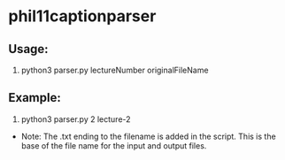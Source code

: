 # phil11captionparser

## Usage:

1. python3 parser.py lectureNumber originalFileName

## Example:

1. python3 parser.py 2 lecture-2

  + Note: The .txt ending to the filename is added in the script. This is the base of the file name for the input and output files.
